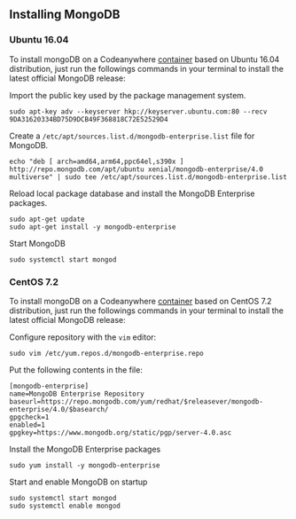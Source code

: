 ## Installing MongoDB

### Ubuntu 16.04
To install mongoDB on a Codeanywhere [container](#container) based on Ubuntu 16.04 distribution, just run the followings commands in your terminal to install the latest official MongoDB release:

Import the public key used by the package management system.

~~~~
sudo apt-key adv --keyserver hkp://keyserver.ubuntu.com:80 --recv 9DA31620334BD75D9DCB49F368818C72E52529D4
~~~~

Create a `/etc/apt/sources.list.d/mongodb-enterprise.list` file for MongoDB.

~~~~
echo "deb [ arch=amd64,arm64,ppc64el,s390x ] http://repo.mongodb.com/apt/ubuntu xenial/mongodb-enterprise/4.0 multiverse" | sudo tee /etc/apt/sources.list.d/mongodb-enterprise.list
~~~~

Reload local package database and install the MongoDB Enterprise packages.

~~~~
sudo apt-get update
sudo apt-get install -y mongodb-enterprise
~~~~

Start MongoDB

~~~~
sudo systemctl start mongod
~~~~

### CentOS 7.2

To install mongoDB on a Codeanywhere [container](#container) based on CentOS 7.2 distribution, just run the followings commands in your terminal to install the latest official MongoDB release:

Configure repository with the `vim` editor:
~~~~
sudo vim /etc/yum.repos.d/mongodb-enterprise.repo
~~~~

Put the following contents in the file:

~~~~
[mongodb-enterprise]
name=MongoDB Enterprise Repository
baseurl=https://repo.mongodb.com/yum/redhat/$releasever/mongodb-enterprise/4.0/$basearch/
gpgcheck=1
enabled=1
gpgkey=https://www.mongodb.org/static/pgp/server-4.0.asc
~~~~

Install the MongoDB Enterprise packages

~~~~
sudo yum install -y mongodb-enterprise
~~~~

Start and enable MongoDB on startup

~~~~
sudo systemctl start mongod
sudo systemctl enable mongod
~~~~
